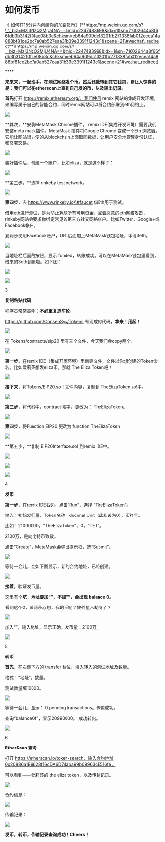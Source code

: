 # 如何发币

《 如何在15分钟内创建你的加密货币》[**https://mp.weixin.qq.com/s?\_\_biz=MzI3NzQ2MjU4NA==&mid=2247483998&idx=1&sn=71602644a8f66fdb3b3142f0fae08b3c&chksm=eb64a909dc13201fb271338fab012ecea14a888bf81ce2bc7a0ab527eaa31b39e3391f1243c1&scene=21\#wechat\_redirect**](https://mp.weixin.qq.com/s?__biz=MzI3NzQ2MjU4NA==&mid=2247483998&idx=1&sn=71602644a8f66fdb3b3142f0fae08b3c&chksm=eb64a909dc13201fb271338fab012ecea14a888bf81ce2bc7a0ab527eaa31b39e3391f1243c1&scene=21#wechat_redirect)  


\*\*\*\*

**来来来，一起动手。在测试网络发个币。然后还能转到其它钱包，更让人惊喜的是：我们可以在etherscan上查到自己发的币，以及转出记录。**

**首先**打开 https://remix.ethereum.org/，我们使用 remix 网站的集成开发环境，来编写属于自己的智能合约，同时remix网站可以将合约部署到eth网络上。

![](https://mmbiz.qpic.cn/mmbiz_png/O8Vz4KCqibjCYx9tOibevdTVUDicWqecDhAiaT10oOzXFbsO5yjzQtahNVjMS4wAqhfYJ8dgcibv8TvibBC4XGSfOYOg/640?wx_fmt=png&tp=webp&wxfrom=5&wx_lazy=1&wx_co=1)

**其次，**安装MetaMask Chrome插件。 remix IDE\(集成开发环境）需要我们安装meta mask插件。MetaMask 插件将Google Chrome 变成一个Eth 浏览器。它能让网站很方便的从blockchain上面取回数据，让用户安全地管理身份认证，和签署交易。

![](https://mmbiz.qpic.cn/mmbiz_png/O8Vz4KCqibjCYx9tOibevdTVUDicWqecDhAWXu25Eh8VwEd6yz8gPmqPp2E4mTTroxW5YoAVL5QicJhwAs0S8xWNkg/640?wx_fmt=png&tp=webp&wxfrom=5&wx_lazy=1&wx_co=1)

装好插件后，创建一个账户，比如eliza，就是这个样子：

![](https://mmbiz.qpic.cn/mmbiz_png/O8Vz4KCqibjCYx9tOibevdTVUDicWqecDhABKJUbKMic4EKo8TCF3AtIckzccDpZTosLqCdfKyvzxdoM12GUicAymQw/640?wx_fmt=png&tp=webp&wxfrom=5&wx_lazy=1&wx_co=1)

**第三步，**选择 rinkeby test network。

![](https://mmbiz.qpic.cn/mmbiz_png/O8Vz4KCqibjCYx9tOibevdTVUDicWqecDhAX9Q2VSfCvhAUyLicAiaBwE7JKYaQnpg2ibkNpoJoIBCaDPjVfSLsgWibIA/640?wx_fmt=png&tp=webp&wxfrom=5&wx_lazy=1&wx_co=1)

**第四步**，去 https://www.rinkeby.io/\#faucet 借Eth用于测试。

借用eth进行测试，是为防止耗尽所有可用资金，或着恶意的eth网络攻击，rinkeby网站会要求你绑定常见的第三方社交网络帐户。比如Twitter，Google+或Facebook帐户。 

爱莉莎使用Facebook账户，URL后面加上MetaMask钱包地址，申请3eth。

![](https://mmbiz.qpic.cn/mmbiz_png/O8Vz4KCqibjCYx9tOibevdTVUDicWqecDhA6ILBBMxX30QNicGziahA53mrkntGN2A5YYYMWXgkJT5Aoq5PkWV9nGXQ/640?wx_fmt=png&tp=webp&wxfrom=5&wx_lazy=1&wx_co=1)

当地址栏后面的按钮，显示 funded，转账成功。可以在MetaMask钱包里看到，借来的3eth到账啦。如下图：

![](https://mmbiz.qpic.cn/mmbiz_png/O8Vz4KCqibjCYx9tOibevdTVUDicWqecDhAtOPcfMSk6KibanIRxN5ZzRicu8QbQwMk7ZamicNAicvyDkwicTQgULY18CA/640?wx_fmt=png&tp=webp&wxfrom=5&wx_lazy=1&wx_co=1)

![](https://mmbiz.qpic.cn/mmbiz_png/O8Vz4KCqibjCYx9tOibevdTVUDicWqecDhAQSMYCNFv39auI69Pt5goeyibkX6P1s7nCrWZ2KlwaGGibQDKy3Q8M1QQ/640?wx_fmt=png&tp=webp&wxfrom=5&wx_lazy=1&wx_co=1)

3

**复制粘贴代码**

程序员常常高呼：**不必重复造车轮**。

https://github.com/ConsenSys/Tokens 有现成的代码，**拿来！用起！**

![](https://mmbiz.qpic.cn/mmbiz_png/O8Vz4KCqibjCYx9tOibevdTVUDicWqecDhAYtiayYLdlJysrowvEzn0aGIXs2SIb7sJLuIfVWaPKbG42LVUlwUWRfw/640?wx_fmt=png&tp=webp&wxfrom=5&wx_lazy=1&wx_co=1)

在 Tokens/contracts/eip20 里有三个文件，今天我们会copy两个。

![](https://mmbiz.qpic.cn/mmbiz_png/O8Vz4KCqibjCYx9tOibevdTVUDicWqecDhAoWdderv9iaSppFDrIdibibvrE5gMo3GepEXKqffv4uKiaxr98VDKvFicaVg/640?wx_fmt=png&tp=webp&wxfrom=5&wx_lazy=1&wx_co=1)

**第一步**，在remix IDE（集成开发环境）里新建文件，文件以你想创建的Token命名。比如爱莉莎想发eliza币，那就 The Eliza Token吧！

![](https://mmbiz.qpic.cn/mmbiz_png/O8Vz4KCqibjCYx9tOibevdTVUDicWqecDhA7UkyOWQ5j5BCUOPnOIxfVAOdG48xa6JP7egjze8s3h87v1cXSxYH6w/640?wx_fmt=png&tp=webp&wxfrom=5&wx_lazy=1&wx_co=1)

**接下来**，将Tokens/EIP20.so！文件内容，复制到 TheElizaToken.so!中。

![](https://mmbiz.qpic.cn/mmbiz_png/O8Vz4KCqibjCYx9tOibevdTVUDicWqecDhAl62ibjTaiaeuvNIzreCjqxoiay5PmE1CD7xO1tibwReicU5LuZDkY3guYlA/640?wx_fmt=png&tp=webp&wxfrom=5&wx_lazy=1&wx_co=1)

**第三步**，将代码中，contract 名字，更改为： TheElizaToken。

![](https://mmbiz.qpic.cn/mmbiz_png/O8Vz4KCqibjCYx9tOibevdTVUDicWqecDhALibzgKBatvuktOXNFC1N8l4fpocYlPbiayhOwJzI5QH2cK3vSOOhWGRg/640?wx_fmt=png&tp=webp&wxfrom=5&wx_lazy=1&wx_co=1)

**第四步**，将Function EIP20 更改为 function TheElizaToken

![](https://mmbiz.qpic.cn/mmbiz_png/O8Vz4KCqibjCYx9tOibevdTVUDicWqecDhA7lsIn5nQNQVYmicDh1ZLZSWiaI414lnibbshGNaibwMibg09dav7Ng3yN3w/640?wx_fmt=png&tp=webp&wxfrom=5&wx_lazy=1&wx_co=1)

**第五步，**复制 EIP20Interface.so! 到remix IDE中。

![](https://mmbiz.qpic.cn/mmbiz_png/O8Vz4KCqibjCYx9tOibevdTVUDicWqecDhAsHMf5ZoferdbNicrLvHs3hxhUNlw3VC9yaJk67YGtBPpkxyhOgGTmxQ/640?wx_fmt=png&tp=webp&wxfrom=5&wx_lazy=1&wx_co=1)

![](https://mmbiz.qpic.cn/mmbiz_png/O8Vz4KCqibjCYx9tOibevdTVUDicWqecDhANZ9g0pY8Piap8w7aRiaFQYtIyPPvtZDDfFPBJ7cN2y5yoe3qovia4vkeQ/640?wx_fmt=png&tp=webp&wxfrom=5&wx_lazy=1&wx_co=1)

![](https://mmbiz.qpic.cn/mmbiz_png/O8Vz4KCqibjCYx9tOibevdTVUDicWqecDhA59msdReJ73wg7iaPmOJ0DjH0AYsE6mnVcRSia46CiaSViavs38ya0KqxRQ/640?wx_fmt=png&tp=webp&wxfrom=5&wx_lazy=1&wx_co=1)

4

**发币**

**第一步**，在remix IDE右边，点击“Run”，选择 “TheElizaToken”。

输入：初始发行量，Token名称，decimal Unit（此处设为0），币符号。

比如：21000000，“TheElizaToken”，0，“TET”。

2100万，是向比特币致敬。

点击“Create”，MetaMask会弹出提示框，选“Submit”。

![](https://mmbiz.qpic.cn/mmbiz_png/O8Vz4KCqibjCYx9tOibevdTVUDicWqecDhAVw10vtQDojibZlIjibeShKmZejuL0g8NXIFgXj7bY1nHqlRia0yaibZBfQ/640?wx_fmt=png&tp=webp&wxfrom=5&wx_lazy=1&wx_co=1)

等待一会儿，会如下图显示，新的合约地址，已经创建。

![](https://mmbiz.qpic.cn/mmbiz_png/O8Vz4KCqibjCYx9tOibevdTVUDicWqecDhAl79MwyIl4yODgV8P7MFX1kic8QxibpXxS8MibAZY2Sl7BWPibEUs6nqttQ/640?wx_fmt=png&tp=webp&wxfrom=5&wx_lazy=1&wx_co=1)

**接着**，验证发币量。

这里有个**坑**，**地址要加“”，不加“”，会出现 balance 0。**

看到这个0，爱莉莎心想，我的币呢？被外星人劫持了？

![](https://mmbiz.qpic.cn/mmbiz_png/O8Vz4KCqibjCYx9tOibevdTVUDicWqecDhAicMFWrPCJ6BDibwmKo2q6aYm1IMjsTbn6RjN8olYHSbIjbPfNqpvaTmQ/640?wx_fmt=png&tp=webp&wxfrom=5&wx_lazy=1&wx_co=1)

加入“”，输入地址，显示正确。发币量：2100万。

![](https://mmbiz.qpic.cn/mmbiz_png/O8Vz4KCqibjCYx9tOibevdTVUDicWqecDhAb3Mgo58wcOToGcrqYGKxRkyNS2ibN6jUFs9DMvM9hiaTfzhte8FgHLUg/640?wx_fmt=png&tp=webp&wxfrom=5&wx_lazy=1&wx_co=1)

5

**转币**

**首先**，在右侧下方的 transfer 栏位，填入转入的测试地址及数量。

格式：“地址”，数量。

测试数量填10000。

![](https://mmbiz.qpic.cn/mmbiz_png/O8Vz4KCqibjCYx9tOibevdTVUDicWqecDhAVnmjoN1elB4ggXk6bQ9m0MPtWBkMfU9T6eVlTBO1loCwR1nHvrqiaYQ/640?wx_fmt=png&tp=webp&wxfrom=5&wx_lazy=1&wx_co=1)

等待一会儿，显示： 0 pending transactions。传输成功。

查询“balanceOf”，显示20990000。 成功转出。

![](https://mmbiz.qpic.cn/mmbiz_png/O8Vz4KCqibjCYx9tOibevdTVUDicWqecDhAnriaYwAibs1k4OoliaibhNXvX1KfWL2YmjerTGLS62XtRxrM6Kjr24xK5A/640?wx_fmt=png&tp=webp&wxfrom=5&wx_lazy=1&wx_co=1)

6

**EtherScan 查询**

打开 https://etherscan.io/token-search，输入合约地址0x20886a1B9628f16cDA6D74aba99b09963cE516fe，

可以看到——爱莉莎的 the eliza token，以及传输记录。

![](https://mmbiz.qpic.cn/mmbiz_png/O8Vz4KCqibjCYx9tOibevdTVUDicWqecDhAoaewOaXwNO5uiasBHFJ5DdYbalYcnKK2HbkmiaNmyLtI4akN38oZZk6Q/640?wx_fmt=png&tp=webp&wxfrom=5&wx_lazy=1&wx_co=1)

合约信息：

![](https://mmbiz.qpic.cn/mmbiz_png/O8Vz4KCqibjCYx9tOibevdTVUDicWqecDhAibEibM2YK3TicYkv1AjKz62VL38F7OPDFJs0R7V2FyiaqCKkPNpBJFTxNQ/640?wx_fmt=png&tp=webp&wxfrom=5&wx_lazy=1&wx_co=1)

传输记录：

![](https://mmbiz.qpic.cn/mmbiz_png/O8Vz4KCqibjCYx9tOibevdTVUDicWqecDhAPmgdZc8JicQicy7bl1yr9ljk7ylG8iah70LDWedblmDCfg5W3gIopl6tg/640?wx_fmt=png&tp=webp&wxfrom=5&wx_lazy=1&wx_co=1)

**发币，转币，传输记录查询成功！Cheers！**

